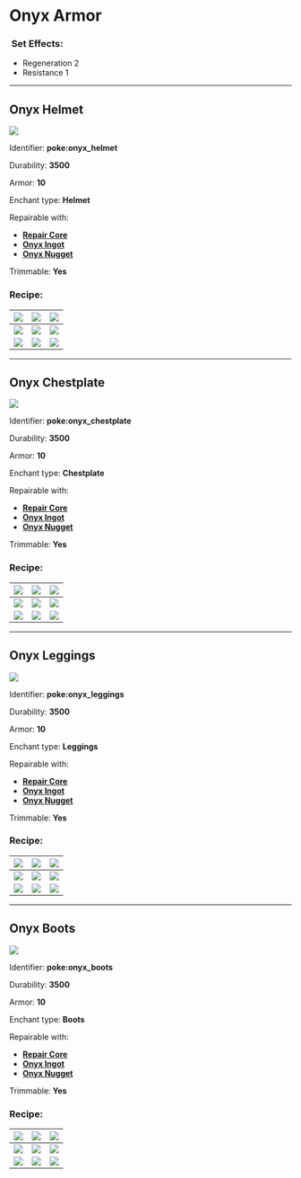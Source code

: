 # Onyx Armor

### <img src="https://github.com/user-attachments/assets/53329be8-f7e5-4c01-b7e4-a27b567c7998" alt="" data-size="line"> Set Effects:

* Regeneration 2
* Resistance 1

***

## Onyx Helmet

![](https://github.com/ItsMePok/PFE/assets/136857747/67d636be-f03e-4624-8604-525a105cffbf)

Identifier: **poke:onyx\_helmet**

Durability: **3500**

Armor: **10**

Enchant type: **Helmet**

Repairable with:

* [**Repair Core**](https://pfewiki.gitbook.io/home/items/cores/repair-core)
* [**Onyx Ingot**](https://pfewiki.gitbook.io/home/items/ingots/onyx-ingot)
* [**Onyx Nugget**](https://github.com/ItsMePok/PFE/wiki/Onyx-Nugget)

Trimmable: **Yes**

### Recipe:

| [![](https://github.com/user-attachments/assets/f5ad18a3-7b57-4b72-bc7c-c2f93bd2caf9)](https://github.com/ItsMePok/PFE/wiki/Onyx-Block) | [![](https://github.com/user-attachments/assets/f5ad18a3-7b57-4b72-bc7c-c2f93bd2caf9)](https://github.com/ItsMePok/PFE/wiki/Onyx-Block)                               | [![](https://github.com/user-attachments/assets/f5ad18a3-7b57-4b72-bc7c-c2f93bd2caf9)](https://github.com/ItsMePok/PFE/wiki/Onyx-Block) |
| --------------------------------------------------------------------------------------------------------------------------------------- | --------------------------------------------------------------------------------------------------------------------------------------------------------------------- | --------------------------------------------------------------------------------------------------------------------------------------- |
| [![](https://github.com/user-attachments/assets/f5ad18a3-7b57-4b72-bc7c-c2f93bd2caf9)](https://github.com/ItsMePok/PFE/wiki/Onyx-Block) | [![](https://github.com/ItsMePok/PFE/assets/136857747/38584129-72d6-42b8-a69b-cd3b461025e8)](https://pfewiki.gitbook.io/home/items/cores/upgrade-core)                | [![](https://github.com/user-attachments/assets/f5ad18a3-7b57-4b72-bc7c-c2f93bd2caf9)](https://github.com/ItsMePok/PFE/wiki/Onyx-Block) |
| [![](https://github.com/user-attachments/assets/f5ad18a3-7b57-4b72-bc7c-c2f93bd2caf9)](https://github.com/ItsMePok/PFE/wiki/Onyx-Block) | [![](https://github.com/ItsMePok/PFE/assets/136857747/920f903f-04ad-4b00-acaf-7eb0a0418bc8)](https://github.com/ItsMePok/PFE/wiki/Amethyst-Armor#amethyst-chestplate) | [![](https://github.com/user-attachments/assets/f5ad18a3-7b57-4b72-bc7c-c2f93bd2caf9)](https://github.com/ItsMePok/PFE/wiki/Onyx-Block) |

***

## Onyx Chestplate

![](https://github.com/ItsMePok/PFE/assets/136857747/ffa82cc1-a435-440f-a9e5-f74855d1722d)

Identifier: **poke:onyx\_chestplate**

Durability: **3500**

Armor: **10**

Enchant type: **Chestplate**

Repairable with:

* [**Repair Core**](https://pfewiki.gitbook.io/home/items/cores/repair-core)
* [**Onyx Ingot**](https://pfewiki.gitbook.io/home/items/ingots/onyx-ingot)
* [**Onyx Nugget**](https://github.com/ItsMePok/PFE/wiki/Onyx-Nugget)

Trimmable: **Yes**

### Recipe:

| [![](https://github.com/user-attachments/assets/f5ad18a3-7b57-4b72-bc7c-c2f93bd2caf9)](https://github.com/ItsMePok/PFE/wiki/Onyx-Block) | [![](https://github.com/user-attachments/assets/f5ad18a3-7b57-4b72-bc7c-c2f93bd2caf9)](https://github.com/ItsMePok/PFE/wiki/Onyx-Block)                               | [![](https://github.com/user-attachments/assets/f5ad18a3-7b57-4b72-bc7c-c2f93bd2caf9)](https://github.com/ItsMePok/PFE/wiki/Onyx-Block) |
| --------------------------------------------------------------------------------------------------------------------------------------- | --------------------------------------------------------------------------------------------------------------------------------------------------------------------- | --------------------------------------------------------------------------------------------------------------------------------------- |
| [![](https://github.com/user-attachments/assets/f5ad18a3-7b57-4b72-bc7c-c2f93bd2caf9)](https://github.com/ItsMePok/PFE/wiki/Onyx-Block) | [![](https://github.com/ItsMePok/PFE/assets/136857747/38584129-72d6-42b8-a69b-cd3b461025e8)](https://pfewiki.gitbook.io/home/items/cores/upgrade-core)                | [![](https://github.com/user-attachments/assets/f5ad18a3-7b57-4b72-bc7c-c2f93bd2caf9)](https://github.com/ItsMePok/PFE/wiki/Onyx-Block) |
| [![](https://github.com/user-attachments/assets/f5ad18a3-7b57-4b72-bc7c-c2f93bd2caf9)](https://github.com/ItsMePok/PFE/wiki/Onyx-Block) | [![](https://github.com/ItsMePok/PFE/assets/136857747/152d7e40-7e7a-4a28-8c47-38edc61b281a)](https://github.com/ItsMePok/PFE/wiki/Amethyst-Armor#amethyst-chestplate) | [![](https://github.com/user-attachments/assets/f5ad18a3-7b57-4b72-bc7c-c2f93bd2caf9)](https://github.com/ItsMePok/PFE/wiki/Onyx-Block) |

***

## Onyx Leggings

![](https://github.com/ItsMePok/PFE/assets/136857747/47cd129b-a1d4-4fd1-8977-3ab4b3e88767)

Identifier: **poke:onyx\_leggings**

Durability: **3500**

Armor: **10**

Enchant type: **Leggings**

Repairable with:

* [**Repair Core**](https://pfewiki.gitbook.io/home/items/cores/repair-core)
* [**Onyx Ingot**](https://pfewiki.gitbook.io/home/items/ingots/onyx-ingot)
* [**Onyx Nugget**](https://github.com/ItsMePok/PFE/wiki/Onyx-Nugget)

Trimmable: **Yes**

### Recipe:

| [![](https://github.com/user-attachments/assets/f5ad18a3-7b57-4b72-bc7c-c2f93bd2caf9)](https://github.com/ItsMePok/PFE/wiki/Onyx-Block) | [![](https://github.com/user-attachments/assets/f5ad18a3-7b57-4b72-bc7c-c2f93bd2caf9)](https://github.com/ItsMePok/PFE/wiki/Onyx-Block)                             | [![](https://github.com/user-attachments/assets/f5ad18a3-7b57-4b72-bc7c-c2f93bd2caf9)](https://github.com/ItsMePok/PFE/wiki/Onyx-Block) |
| --------------------------------------------------------------------------------------------------------------------------------------- | ------------------------------------------------------------------------------------------------------------------------------------------------------------------- | --------------------------------------------------------------------------------------------------------------------------------------- |
| [![](https://github.com/user-attachments/assets/f5ad18a3-7b57-4b72-bc7c-c2f93bd2caf9)](https://github.com/ItsMePok/PFE/wiki/Onyx-Block) | [![](https://github.com/ItsMePok/PFE/assets/136857747/38584129-72d6-42b8-a69b-cd3b461025e8)](https://pfewiki.gitbook.io/home/items/cores/upgrade-core)              | [![](https://github.com/user-attachments/assets/f5ad18a3-7b57-4b72-bc7c-c2f93bd2caf9)](https://github.com/ItsMePok/PFE/wiki/Onyx-Block) |
| [![](https://github.com/user-attachments/assets/f5ad18a3-7b57-4b72-bc7c-c2f93bd2caf9)](https://github.com/ItsMePok/PFE/wiki/Onyx-Block) | [![](https://github.com/ItsMePok/PFE/assets/136857747/57b27ec5-a1c3-4e81-a29f-a15be21466b9)](https://github.com/ItsMePok/PFE/wiki/Amethyst-Armor#amethyst-leggings) | [![](https://github.com/user-attachments/assets/f5ad18a3-7b57-4b72-bc7c-c2f93bd2caf9)](https://github.com/ItsMePok/PFE/wiki/Onyx-Block) |

***

## Onyx Boots

![](https://github.com/ItsMePok/PFE/assets/136857747/f1dba4a6-8ff1-4f49-a68b-20b6fcd34ce6)

Identifier: **poke:onyx\_boots**

Durability: **3500**

Armor: **10**

Enchant type: **Boots**

Repairable with:

* [**Repair Core**](https://pfewiki.gitbook.io/home/items/cores/repair-core)
* [**Onyx Ingot**](https://pfewiki.gitbook.io/home/items/ingots/onyx-ingot)
* [**Onyx Nugget**](https://github.com/ItsMePok/PFE/wiki/Onyx-Nugget)

Trimmable: **Yes**

### Recipe:

| [![](https://github.com/user-attachments/assets/f5ad18a3-7b57-4b72-bc7c-c2f93bd2caf9)](https://github.com/ItsMePok/PFE/wiki/Onyx-Block) | [![](https://github.com/user-attachments/assets/f5ad18a3-7b57-4b72-bc7c-c2f93bd2caf9)](https://github.com/ItsMePok/PFE/wiki/Onyx-Block)                          | [![](https://github.com/user-attachments/assets/f5ad18a3-7b57-4b72-bc7c-c2f93bd2caf9)](https://github.com/ItsMePok/PFE/wiki/Onyx-Block) |
| --------------------------------------------------------------------------------------------------------------------------------------- | ---------------------------------------------------------------------------------------------------------------------------------------------------------------- | --------------------------------------------------------------------------------------------------------------------------------------- |
| [![](https://github.com/user-attachments/assets/f5ad18a3-7b57-4b72-bc7c-c2f93bd2caf9)](https://github.com/ItsMePok/PFE/wiki/Onyx-Block) | [![](https://github.com/ItsMePok/PFE/assets/136857747/38584129-72d6-42b8-a69b-cd3b461025e8)](https://pfewiki.gitbook.io/home/items/cores/upgrade-core)           | [![](https://github.com/user-attachments/assets/f5ad18a3-7b57-4b72-bc7c-c2f93bd2caf9)](https://github.com/ItsMePok/PFE/wiki/Onyx-Block) |
| [![](https://github.com/user-attachments/assets/f5ad18a3-7b57-4b72-bc7c-c2f93bd2caf9)](https://github.com/ItsMePok/PFE/wiki/Onyx-Block) | [![](https://github.com/ItsMePok/PFE/assets/136857747/a80fd9c0-a066-411e-bf8e-866c0b26f845)](https://github.com/ItsMePok/PFE/wiki/Amethyst-Armor#amethyst-boots) | [![](https://github.com/user-attachments/assets/f5ad18a3-7b57-4b72-bc7c-c2f93bd2caf9)](https://github.com/ItsMePok/PFE/wiki/Onyx-Block) |
